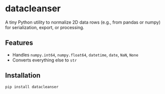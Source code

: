 # datacleanser

A tiny Python utility to normalize 2D data rows (e.g., from pandas or numpy) for serialization, export, or processing.

## Features

- Handles `numpy.int64`, `numpy.float64`, `datetime`, `date`, `NaN`, `None`
- Converts everything else to `str`

## Installation

```bash
pip install datacleanser
